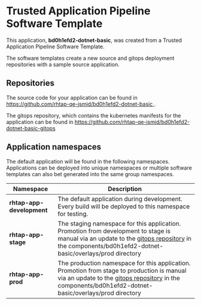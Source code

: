 # Trusted Application Pipeline Software Template

This application, **bd0h1efd2-dotnet-basic**, was created from a Trusted Application Pipeline Software Template.

The software templates create a new source and gitops deployment repositories with a sample source application. 

## Repositories

The source code for your application can be found in [https://github.com/rhtap-qe-jsmid/bd0h1efd2-dotnet-basic ](https://github.com/rhtap-qe-jsmid/bd0h1efd2-dotnet-basic ).
 
The gitops repository, which contains the kubernetes manifests for the application can be found in 
[https://github.com/rhtap-qe-jsmid/bd0h1efd2-dotnet-basic-gitops ](https://github.com/rhtap-qe-jsmid/bd0h1efd2-dotnet-basic-gitops ) 

## Application namespaces 

The default application will be found in the following namespaces. Applications can be deployed into unique namespaces or multiple software templates can also bet generated into the same group namespaces.  

|  Namespace   |  Description   |  
| -------- | -------- |   
| **rhtap-app-development** | The default application during development. Every build will be deployed to this namespace for testing. | 
| **rhtap-app-stage** | The staging namespace for this application. Promotion from development to stage is manual via an update to the [gitops repository](https://github.com/rhtap-qe-jsmid/bd0h1efd2-dotnet-basic-gitops ) in the components/bd0h1efd2-dotnet-basic/overlays/prod directory |  
| **rhtap-app-prod** | The production namespace for this application. Promotion from stage to production is manual via an update to the [gitops repository](https://github.com/rhtap-qe-jsmid/bd0h1efd2-dotnet-basic-gitops ) in the components/bd0h1efd2-dotnet-basic/overlays/prod directory | 